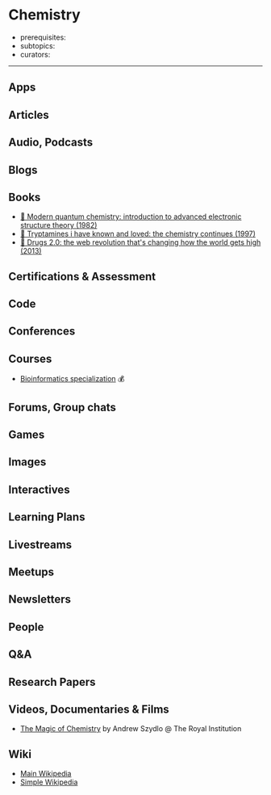 # Chemistry

- prerequisites:
- subtopics:
- curators:

------

## Apps

## Articles

## Audio, Podcasts

## Blogs

## Books
- [📕 Modern quantum chemistry: introduction to advanced electronic structure theory (1982)](http://www.goodreads.com/book/show/237496.Modern_Quantum_Chemistry)
- [📕 Tryptamines i have known and loved: the chemistry continues (1997)](http://www.goodreads.com/book/show/271921.Tihkal)
- [📕 Drugs 2.0: the web revolution that's changing how the world gets high (2013)](http://www.goodreads.com/book/show/20613641-drugs-unlimited)

## Certifications & Assessment

## Code

## Conferences

## Courses

- [Bioinformatics specialization](https://www.coursera.org/specializations/bioinformatics) 💰

## Forums, Group chats

## Games

## Images

## Interactives

## Learning Plans

## Livestreams

## Meetups

## Newsletters

## People

## Q&A

## Research Papers

## Videos, Documentaries & Films

- [The Magic of Chemistry](https://www.youtube.com/watch?v=0g8lANs6zpQ) by Andrew Szydlo @ The Royal Institution

## Wiki
- [Main Wikipedia](https://en.wikipedia.org/wiki/Chemistry)
- [Simple Wikipedia](https://simple.wikipedia.org/wiki/Chemistry)

